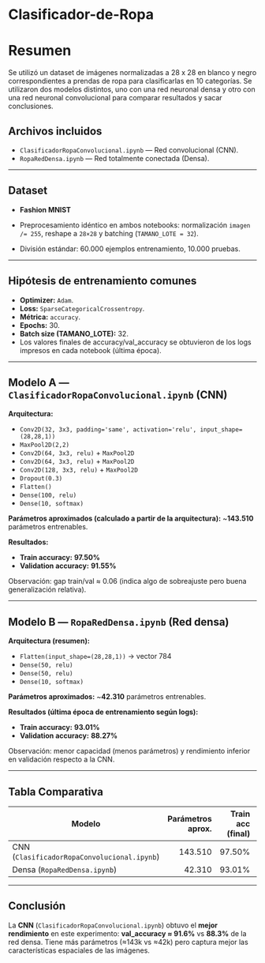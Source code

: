 # Clasificador-de-Ropa

# Resumen

Se utilizó un dataset de imágenes normalizadas a 28 x 28 en blanco y negro correspondientes a prendas de ropa para clasificarlas en 10 categorías. Se utilizaron dos modelos distintos, uno con una red neuronal densa y otro con una red neuronal convolucional para comparar resultados y sacar conclusiones.

## Archivos incluidos

* `ClasificadorRopaConvolucional.ipynb` — Red convolucional (CNN).
* `RopaRedDensa.ipynb` — Red totalmente conectada (Densa).
---

## Dataset

* **Fashion MNIST**
  
* Preprocesamiento idéntico en ambos notebooks: normalización `imagen /= 255`, reshape a `28×28` y batching (`TAMANO_LOTE = 32`).
* División estándar: 60.000 ejemplos entrenamiento, 10.000 pruebas.

---

## Hipótesis de entrenamiento comunes

* **Optimizer:** `Adam`.
* **Loss:** `SparseCategoricalCrossentropy`.
* **Métrica:** `accuracy`.
* **Epochs:** 30.
* **Batch size (TAMANO_LOTE):** 32.
* Los valores finales de accuracy/val_accuracy se obtuvieron de los logs impresos en cada notebook (última época).

---

## Modelo A — `ClasificadorRopaConvolucional.ipynb` (CNN)

**Arquitectura:**

* `Conv2D(32, 3x3, padding='same', activation='relu', input_shape=(28,28,1))`
* `MaxPool2D(2,2)`
* `Conv2D(64, 3x3, relu)` + `MaxPool2D`
* `Conv2D(64, 3x3, relu)` + `MaxPool2D`
* `Conv2D(128, 3x3, relu)` + `MaxPool2D`
* `Dropout(0.3)`
* `Flatten()`
* `Dense(100, relu)`
* `Dense(10, softmax)`

**Parámetros aproximados (calculado a partir de la arquitectura):** ~**143.510** parámetros entrenables.

**Resultados:**

* **Train accuracy:** **97.50%**
* **Validation accuracy:** **91.55%**

Observación: gap train/val ≈ 0.06 (indica algo de sobreajuste pero buena generalización relativa).

---

## Modelo B — `RopaRedDensa.ipynb` (Red densa)

**Arquitectura (resumen):**

* `Flatten(input_shape=(28,28,1))` → vector 784
* `Dense(50, relu)`
* `Dense(50, relu)`
* `Dense(10, softmax)`

**Parámetros aproximados:** ~**42.310** parámetros entrenables.

**Resultados (última época de entrenamiento según logs):**

* **Train accuracy:** **93.01%**
* **Validation accuracy:** **88.27%**

Observación: menor capacidad (menos parámetros) y rendimiento inferior en validación respecto a la CNN.

---

## Tabla Comparativa

| Modelo                                      | Parámetros aprox. | Train acc (final) | Val acc (final) |
| ------------------------------------------- | ----------------: | ----------------: | --------------: |
| CNN (`ClasificadorRopaConvolucional.ipynb`) |           143.510 |            97.50% |      **91.55%** |
| Densa (`RopaRedDensa.ipynb`)                |            42.310 |            93.01% |          88.27% |

---

## Conclusión

La **CNN** (`ClasificadorRopaConvolucional.ipynb`) obtuvo el **mejor rendimiento** en este experimento: **val_accuracy ≈ 91.6%** vs **88.3%** de la red densa. Tiene más parámetros (≈143k vs ≈42k) pero captura mejor las características espaciales de las imágenes.

